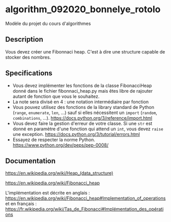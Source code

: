 # algorithm_092020_bonnelye_rotolo

Modèle du projet du cours d'algorithmes

## Description

Vous devez créer une Fibonnaci heap.
C'est à dire une structure capable de stocker des nombres.

## Specifications

* Vous devez implémenter les fonctions de la classe FibonacciHeap donné dans le fichier fibonnaci_heap.py mais êtes libre de rajouter autant de fonction que vous le souhaitez.
* La note sera divisé en 4 : une notation intermédiaire par fonction
* Vous pouvez utilisez des fonctions de la library standard de Python (`range`, `enumerate`, `len`, ...) sauf si elles nécessitent un `import` (`random`, `combinations`, ...). https://docs.python.org/3/reference/import.html
* Vous devez faire la gestion d'erreur de votre classe. Si une `str` est donné en paramètre d'une fonction qui attend un `int`, vous devez `raise` une exception. https://docs.python.org/3/tutorial/errors.html
* Essayez de respecter la norme Python. https://www.python.org/dev/peps/pep-0008/

## Documentation

https://en.wikipedia.org/wiki/Heap_(data_structure)

https://en.wikipedia.org/wiki/Fibonacci_heap

L'implémentation est décrite en anglais : https://en.wikipedia.org/wiki/Fibonacci_heap#Implementation_of_operations
et en français : https://fr.wikipedia.org/wiki/Tas_de_Fibonacci#Implémentation_des_opérations
